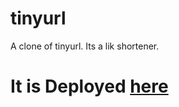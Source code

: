 # tinyurl
A clone of tinyurl. Its a lik shortener. 
# It is Deployed <a href="https://cuttly.herokuapp.com/" target="_blank" > here </a>
